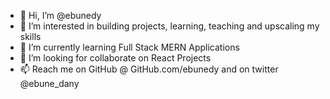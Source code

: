 - 👋 Hi, I’m @ebunedy
- 👀 I’m interested in building projects, learning, teaching and upscaling my skills
- 🌱 I’m currently learning Full Stack MERN Applications
- 💞️ I’m looking for collaborate on React Projects
- 📫 Reach me on GitHub @ GitHub.com/ebunedy and on twitter @ebune_dany 

<!---
ebunedy/ebunedy is a ✨ special ✨ repository because its `README.md` (this file) appears on your GitHub profile.
You can click the Preview link to take a look at your changes.
--->
